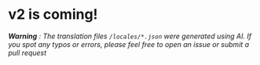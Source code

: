 # v2 is coming!

***Warning** : The translation files `/locales/*.json` were generated using AI. If you spot any typos or errors, please feel free to open an issue or submit a pull request*
